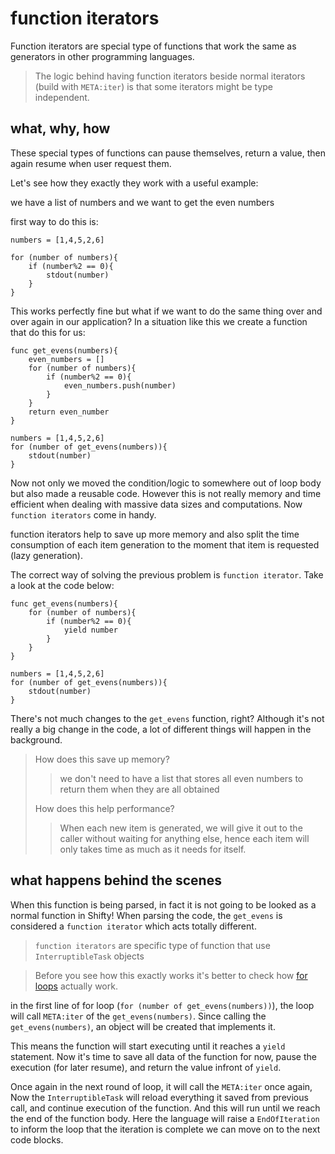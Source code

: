 # function iterators

Function iterators are special type of functions that work the same as generators in other programming languages.

> The logic behind having function iterators beside normal iterators (build with `META:iter`) is that some iterators might be type independent.


## what, why, how

These special types of functions can pause themselves, return a value, then again resume when user request them.

Let's see how they exactly they work with a useful example:

we have a list of numbers and we want to get the even numbers

first way to do this is:

```shifty
numbers = [1,4,5,2,6]

for (number of numbers){
    if (number%2 == 0){
        stdout(number)
    }
}
```

This works perfectly fine but what if we want to do the same thing over and over again in our application? In a situation like this we create a function that do this for us:

```shifty
func get_evens(numbers){
    even_numbers = []
    for (number of numbers){
        if (number%2 == 0){
            even_numbers.push(number)
        }
    }
    return even_number
}

numbers = [1,4,5,2,6]
for (number of get_evens(numbers)){
    stdout(number)
}
```

Now not only we moved the condition/logic to somewhere out of loop body but also made a reusable code. However this is not really memory and time efficient when dealing with massive data sizes and computations. Now `function iterators` come in handy.

function iterators help to save up more memory and also split the time consumption of each item generation to the moment that item is requested (lazy generation).

The correct way of solving the previous problem is `function iterator`. Take a look at the code below:

```shifty
func get_evens(numbers){
    for (number of numbers){
        if (number%2 == 0){
            yield number
        }
    }
}

numbers = [1,4,5,2,6]
for (number of get_evens(numbers)){
    stdout(number)
}
```

There's not much changes to the `get_evens` function, right? Although it's not really a big change in the code, a lot of different things will happen in the background.

> How does this save up memory?
>> we don't need to have a list that stores all even numbers to return them when they are all obtained
>
> How does this help performance?
>> When each new item is generated, we will give it out to the caller without waiting for anything else, hence each item will only takes time as much as it needs for itself.



## what happens behind the scenes

When this function is being parsed, in fact it is not going to be looked as a normal function in Shifty! When parsing the code, the `get_evens` is considered a `function iterator` which acts totally different.

> `function iterators` are specific type of function that use `InterruptibleTask` objects

> Before you see how this exactly works it's better to check how [for loops](/docs/principals/control_flow/for_loop.md) actually work.

in the first line of for loop (`for (number of get_evens(numbers))`), the loop will call `META:iter` of the `get_evens(numbers)`. Since calling the `get_evens(numbers)`, an object will be created that implements it.

This means the function will start executing until it reaches a `yield` statement. Now it's time to save all data of the function for now, pause the execution (for later resume), and return the value infront of `yield`.

Once again in the next round of loop, it will call the `META:iter` once again, Now the `InterruptibleTask` will reload everything it saved from previous call, and continue execution of the function. And this will run until we reach the end of the function body. Here the language will raise a `EndOfIteration` to inform the loop that the iteration is complete we can move on to the next code blocks.
